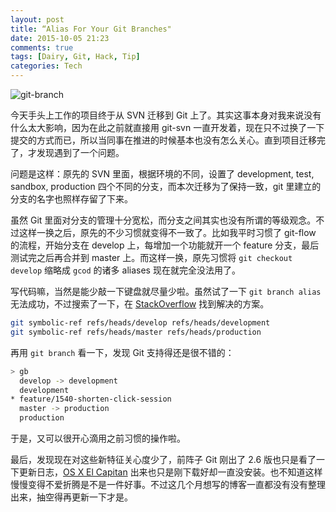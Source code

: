 ```yaml
---
layout: post
title: “Alias For Your Git Branches"
date: 2015-10-05 21:23
comments: true
tags: [Dairy, Git, Hack, Tip]
categories: Tech
---
```


![git-branch](http://i1375.photobucket.com/albums/ag455/imcoddy/Blog/git-branch_zps9p0s7kro.jpg) 

今天手头上工作的项目终于从 SVN 迁移到 Git 上了。其实这事本身对我来说没有什么太大影响，因为在此之前就直接用 git-svn 一直开发着，现在只不过换了一下提交的方式而已，所以当同事在推进的时候基本也没有怎么关心。直到项目迁移完了，才发现遇到了一个问题。

<!--more-->

问题是这样：原先的 SVN 里面，根据环境的不同，设置了 development, test, sandbox, production 四个不同的分支，而本次迁移为了保持一致，git 里建立的分支的名字也照样存留了下来。　　　

虽然 Git 里面对分支的管理十分宽松，而分支之间其实也没有所谓的等级观念。不过这样一换之后，原先的不少习惯就变得不一致了。比如我平时习惯了 git-flow 的流程，开始分支在 develop 上，每增加一个功能就开一个 feature 分支，最后测试完之后再合并到 master 上。而这样一换，原先习惯将 ```git checkout develop``` 缩略成 ```gcod``` 的诸多 aliases 现在就完全没法用了。

写代码嘛，当然是能少敲一下键盘就尽量少啦。虽然试了一下 ```git branch alias``` 无法成功，不过搜索了一下，在 [StackOverflow](http://stackoverflow.com/questions/549920/is-it-possible-to-alias-a-branch-in-git/549949#549949) 找到解决的方案。	

``` sh
git symbolic-ref refs/heads/develop refs/heads/development
git symbolic-ref refs/heads/master refs/heads/production
```

再用 ```git branch``` 看一下，发现 Git 支持得还是很不错的：

``` sh
> gb
  develop -> development
  development
* feature/1540-shorten-click-session
  master -> production
  production
```

于是，又可以很开心滴用之前习惯的操作啦。

最后，发现现在对这些新特征关心度少了，前阵子 Git 刚出了 2.6 版也只是看了一下更新日志，[OS X El Capitan](https://www.apple.com/osx/elcapitan-preview/) 出来也只是刚下载好却一直没安装。也不知道这样慢慢变得不爱折腾是不是一件好事。不过这几个月想写的博客一直都没有没有整理出来，抽空得再更新一下才是。　
